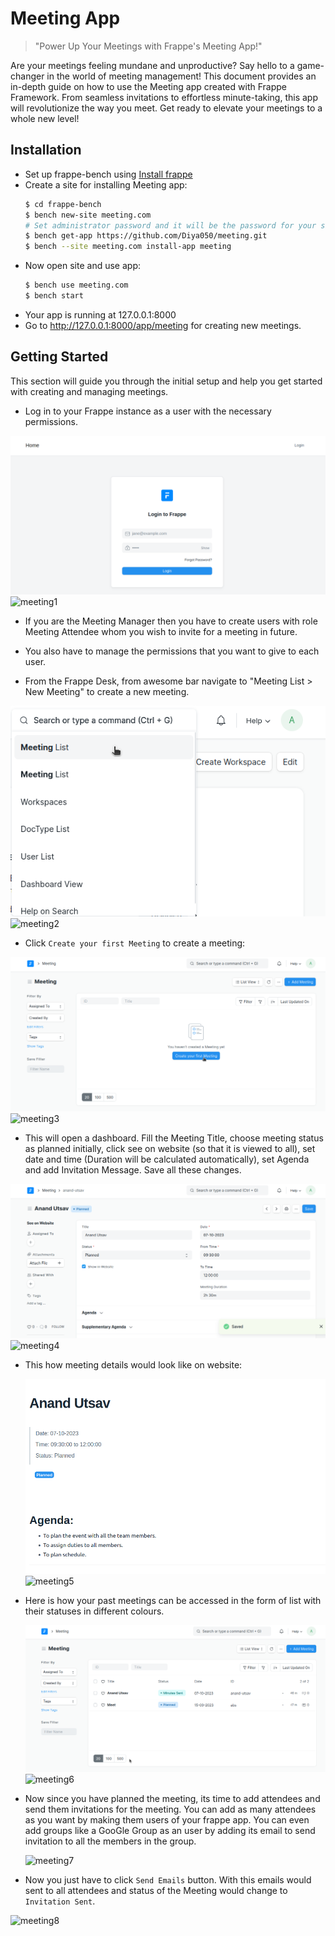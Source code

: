 # Meeting App

>"Power Up Your Meetings with Frappe's Meeting App!"

Are your meetings feeling mundane and unproductive? Say hello to a game-changer in the world of meeting management! This document provides an in-depth guide on how to use the Meeting app created with Frappe Framework. From seamless invitations to effortless minute-taking, this app will revolutionize the way you meet. Get ready to elevate your meetings to a whole new level!

## Installation

- Set up frappe-bench using [Install frappe](https://github.com/D-codE-Hub/Frappe-ERPNext-Version-14--in-Ubuntu-22.04-LTS)
- Create a site for installing Meeting app:
  ```bash
  $ cd frappe-bench
  $ bench new-site meeting.com
  # Set administrator password and it will be the password for your site with username "administrator"
  $ bench get-app https://github.com/Diya050/meeting.git
  $ bench --site meeting.com install-app meeting
  ```
- Now open site and use app:
  ```bash
  $ bench use meeting.com
  $ bench start
  ```
- Your app is running at 127.0.0.1:8000
- Go to http://127.0.0.1:8000/app/meeting for creating new meetings.

## Getting Started

This section will guide you through the initial setup and help you get started with creating and managing meetings.

- Log in to your Frappe instance as a user with the necessary permissions.
 
![login_page](meeting/images/meeting1.png)![meeting1](https://github.com/Diya050/meeting/assets/124448340/1a7402f1-8dfa-4a24-af51-6e759981ff04)

  
- If you are the Meeting Manager then you have to create users with role Meeting Attendee whom you wish to invite for a meeting in future.
  
- You also have to manage the permissions that you want to give to each user.

- From the Frappe Desk, from awesome bar navigate to "Meeting List > New Meeting" to create a new meeting.

![awesome_bar](meeting/images/meeting2.png)![meeting2](https://github.com/Diya050/meeting/assets/124448340/563d840c-efe4-4b5b-8ae3-717c7ccf4f1d)

- Click `Create your first Meeting` to create a meeting:

![create_meetings](meeting/images/meeting3.png)![meeting3](https://github.com/Diya050/meeting/assets/124448340/eeec4441-76bb-4212-82a1-720bc38202b4)

- This will open a dashboard. Fill the Meeting Title, choose meeting status as planned initially, click see on website (so that it is viewed to all), set date and time (Duration will be calculated automatically), set Agenda and add Invitation Message. Save all these changes.

![meeting_details](meeting/images/meeting4.png)![meeting4](https://github.com/Diya050/meeting/assets/124448340/fbb2acca-2b30-4627-9a37-2e4268544976)

- This how meeting details would look like on website:

  ![website_view](meeting/images/meeting5.png)![meeting5](https://github.com/Diya050/meeting/assets/124448340/e8c5b41c-7949-44fb-89c2-de4e38462a27)

- Here is how your past meetings can be accessed in the form of list with their statuses in different colours.

  ![meetings_list](meeting/images/meeting6.png)![meeting6](https://github.com/Diya050/meeting/assets/124448340/a77afa69-fada-4f93-86eb-22783caf9444)

- Now since you have planned the meeting, its time to add attendees and send them invitations for the meeting. You can add as many attendees as you want by making them users of your frappe app. You can even add groups like a GooGle Group as an user by adding its email to send invitation to all the members in the group.

  ![meeting7](https://github.com/Diya050/meeting/assets/124448340/ea8668c2-08d5-45fa-a924-ba2be7795c7b)

- Now you just have to click `Send Emails` button. With this emails would sent to all attendees and status of the Meeting would change to `Invitation Sent`. 

![meeting8](https://github.com/Diya050/meeting/assets/124448340/1f5586dd-9f21-412b-9399-2b59902a53b2)
